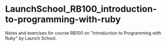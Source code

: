 # LaunchSchool_RB100_introduction-to-programming-with-ruby
Notes and exercises for course RB100 on "Introduction to Programming with Ruby" by Launch School.
